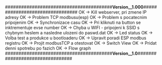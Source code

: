########################################__Version__1.000__################################
OK -> Kill webserver, pri zmene IP adresy
OK -> Problem TCP modbusu(esp)
OK -> Problem s pocatecnim pripojenim
OK -> Synchronizace casu
OK -> Pri kliknuti na button se inktrementuje evse number
OK -> Chyba u WIFI - pripojeni k SSID s chybnym heslem a nasledne ulozeni do paswd.dat
OK -> Led status
OK -> Volba test a produkce u bootloaderu
OK -> Upravit poradi ESP modbus registru
OK -> Projit modbusTCP a otestovat
OK -> Switch View
OK -> Pridat denni spotrebu po fazich
OK -> Flow graph
########################################__Version__1.0__################################

